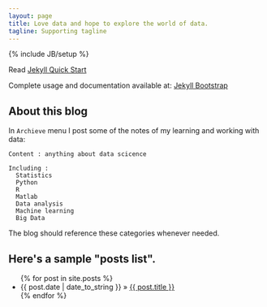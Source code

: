 ```yaml
---
layout: page
title: Love data and hope to explore the world of data.
tagline: Supporting tagline
---
```

{% include JB/setup %}

Read [Jekyll Quick Start](http://jekyllbootstrap.com/usage/jekyll-quick-start.html)

Complete usage and documentation available at: [Jekyll Bootstrap](http://jekyllbootstrap.com)

## About this blog

In `Archieve` menu I post some of the notes of my learning and working with data:
    
    Content : anything about data scicence 
    
    Including :
      Statistics 
      Python
      R
      Matlab
      Data analysis
      Machine learning
      Big Data

The blog should reference these categories whenever needed.
    
## Here's a sample "posts list".

<ul class="posts">
  {% for post in site.posts %}
    <li><span>{{ post.date | date_to_string }}</span> &raquo; <a href="{{ BASE_PATH }}{{ post.url }}">{{ post.title }}</a></li>
  {% endfor %}
</ul>




